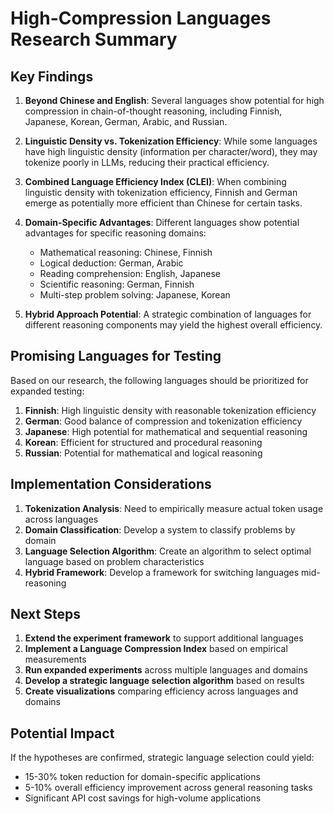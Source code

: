 # High-Compression Languages Research Summary

## Key Findings

1. **Beyond Chinese and English**: Several languages show potential for high compression in chain-of-thought reasoning, including Finnish, Japanese, Korean, German, Arabic, and Russian.

2. **Linguistic Density vs. Tokenization Efficiency**: While some languages have high linguistic density (information per character/word), they may tokenize poorly in LLMs, reducing their practical efficiency.

3. **Combined Language Efficiency Index (CLEI)**: When combining linguistic density with tokenization efficiency, Finnish and German emerge as potentially more efficient than Chinese for certain tasks.

4. **Domain-Specific Advantages**: Different languages show potential advantages for specific reasoning domains:
   - Mathematical reasoning: Chinese, Finnish
   - Logical deduction: German, Arabic
   - Reading comprehension: English, Japanese
   - Scientific reasoning: German, Finnish
   - Multi-step problem solving: Japanese, Korean

5. **Hybrid Approach Potential**: A strategic combination of languages for different reasoning components may yield the highest overall efficiency.

## Promising Languages for Testing

Based on our research, the following languages should be prioritized for expanded testing:

1. **Finnish**: High linguistic density with reasonable tokenization efficiency
2. **German**: Good balance of compression and tokenization efficiency
3. **Japanese**: High potential for mathematical and sequential reasoning
4. **Korean**: Efficient for structured and procedural reasoning
5. **Russian**: Potential for mathematical and logical reasoning

## Implementation Considerations

1. **Tokenization Analysis**: Need to empirically measure actual token usage across languages
2. **Domain Classification**: Develop a system to classify problems by domain
3. **Language Selection Algorithm**: Create an algorithm to select optimal language based on problem characteristics
4. **Hybrid Framework**: Develop a framework for switching languages mid-reasoning

## Next Steps

1. **Extend the experiment framework** to support additional languages
2. **Implement a Language Compression Index** based on empirical measurements
3. **Run expanded experiments** across multiple languages and domains
4. **Develop a strategic language selection algorithm** based on results
5. **Create visualizations** comparing efficiency across languages and domains

## Potential Impact

If the hypotheses are confirmed, strategic language selection could yield:
- 15-30% token reduction for domain-specific applications
- 5-10% overall efficiency improvement across general reasoning tasks
- Significant API cost savings for high-volume applications
